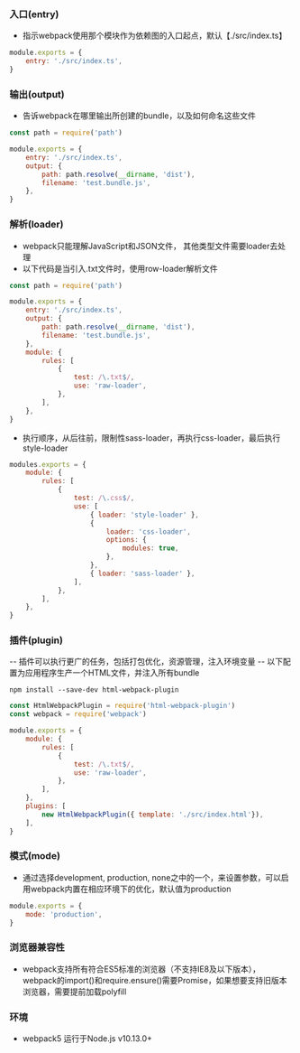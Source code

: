 ### 入口(entry)
- 指示webpack使用那个模块作为依赖图的入口起点，默认【./src/index.ts】
```javascript
module.exports = {
    entry: './src/index.ts',
}
```

### 输出(output)
- 告诉webpack在哪里输出所创建的bundle，以及如何命名这些文件
```javascript
const path = require('path')

module.exports = {
    entry: './src/index.ts',
    output: {
        path: path.resolve(__dirname, 'dist'),
        filename: 'test.bundle.js',
    },
}
```

### 解析(loader)
- webpack只能理解JavaScript和JSON文件， 其他类型文件需要loader去处理
- 以下代码是当引入.txt文件时，使用row-loader解析文件
```javascript
const path = require('path')

module.exports = {
    entry: './src/index.ts',
    output: {
        path: path.resolve(__dirname, 'dist'),
        filename: 'test.bundle.js',
    },
    module: {
        rules: [
            {
                test: /\.txt$/,
                use: 'raw-loader',
            },
        ],
    },
}
```
- 执行顺序，从后往前，限制性sass-loader，再执行css-loader，最后执行style-loader
```javascript
modules.exports = {
    module: {
        rules: [
            {
                test: /\.css$/,
                use: [
                    { loader: 'style-loader' },
                    {
                        loader: 'css-loader',
                        options: {
                            modules: true,
                        },
                    },
                    { loader: 'sass-loader' },
                ],
            },
        ],
    },
}
```

### 插件(plugin)
-- 插件可以执行更广的任务，包括打包优化，资源管理，注入环境变量
-- 以下配置为应用程序生产一个HTML文件，并注入所有bundle
```shell
npm install --save-dev html-webpack-plugin
```
```javascript
const HtmlWebpackPlugin = require('html-webpack-plugin')
const webpack = require('webpack')

module.exports = {
    module: {
        rules: [
            {
                test: /\.txt$/,
                use: 'raw-loader',
            },
        ],
    },
    plugins: [
        new HtmlWebpackPlugin({ template: './src/index.html'}),
    ],
}
```

### 模式(mode)
- 通过选择development, production, none之中的一个，来设置参数，可以启用webpack内置在相应环境下的优化，默认值为production
```javascript
module.exports = {
    mode: 'production',
}
```

### 浏览器兼容性
- webpack支持所有符合ES5标准的浏览器（不支持IE8及以下版本），webpack的import()和require.ensure()需要Promise，如果想要支持旧版本浏览器，需要提前加载polyfill

### 环境
- webpack5 运行于Node.js v10.13.0+